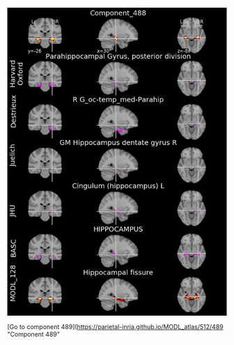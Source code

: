 


![488](preliminary/488.jpg "Component 488")

[Go to component 489](https://parietal-inria.github.io/MODL_atlas/512/489 "Component 489"